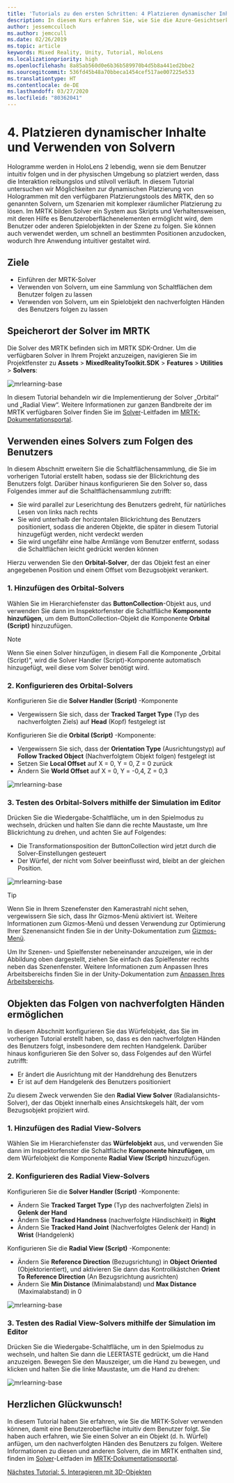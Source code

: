 ```yaml
---
title: 'Tutorials zu den ersten Schritten: 4 Platzieren dynamischer Inhalte und Verwenden von Solvern'
description: In diesem Kurs erfahren Sie, wie Sie die Azure-Gesichtserkennung in einer Mixed Reality-Anwendung implementieren.
author: jessemcculloch
ms.author: jemccull
ms.date: 02/26/2019
ms.topic: article
keywords: Mixed Reality, Unity, Tutorial, HoloLens
ms.localizationpriority: high
ms.openlocfilehash: 8a85ab560d0e6b36b589970b4d5b8a441ed2bbe2
ms.sourcegitcommit: 536fd45b48a70bbeca1454cef517ae007225e533
ms.translationtype: HT
ms.contentlocale: de-DE
ms.lasthandoff: 03/27/2020
ms.locfileid: "80362041"
---
```

# <a name="4-placing-dynamic-content-and-using-solvers"></a>4. Platzieren dynamischer Inhalte und Verwenden von Solvern
<!-- Consider renaming to 'Placing dynamic content using Solvers' -->

Hologramme werden in HoloLens 2 lebendig, wenn sie dem Benutzer intuitiv folgen und in der physischen Umgebung so platziert werden, dass die Interaktion reibungslos und stilvoll verläuft. In diesem Tutorial untersuchen wir Möglichkeiten zur dynamischen Platzierung von Hologrammen mit den verfügbaren Platzierungstools des MRTK, den so genannten Solvern, um Szenarien mit komplexer räumlicher Platzierung zu lösen. Im MRTK bilden Solver ein System aus Skripts und Verhaltensweisen, mit deren Hilfe es Benutzeroberflächenelementen ermöglicht wird, dem Benutzer oder anderen Spielobjekten in der Szene zu folgen. Sie können auch verwendet werden, um schnell an bestimmten Positionen anzudocken, wodurch Ihre Anwendung intuitiver gestaltet wird.

## <a name="objectives"></a>Ziele

* Einführen der MRTK-Solver
* Verwenden von Solvern, um eine Sammlung von Schaltflächen dem Benutzer folgen zu lassen
* Verwenden von Solvern, um ein Spielobjekt den nachverfolgten Händen des Benutzers folgen zu lassen

## <a name="location-of-solvers-in-the-mrtk"></a>Speicherort der Solver im MRTK

 Die Solver des MRTK befinden sich im MRTK SDK-Ordner. Um die verfügbaren Solver in Ihrem Projekt anzuzeigen, navigieren Sie im Projektfenster zu **Assets** > **MixedRealityToolkit.SDK** > **Features** > **Utilities** > **Solvers**:

![mrlearning-base](images/mrlearning-base/tutorial3-section1-step1-1.png)

In diesem Tutorial behandeln wir die Implementierung der Solver „Orbital“ und „Radial View“. Weitere Informationen zur ganzen Bandbreite der im MRTK verfügbaren Solver finden Sie im [Solver](https://microsoft.github.io/MixedRealityToolkit-Unity/Documentation/README_Solver.html)-Leitfaden im [MRTK-Dokumentationsportal](https://microsoft.github.io/MixedRealityToolkit-Unity/README.html).

## <a name="use-a-solver-to-follow-the-user"></a>Verwenden eines Solvers zum Folgen des Benutzers
<!-- Consider renaming to 'Use a Solver to have an object follow the user' -->

In diesem Abschnitt erweitern Sie die Schaltflächensammlung, die Sie im vorherigen Tutorial erstellt haben, sodass sie der Blickrichtung des Benutzers folgt. Darüber hinaus konfigurieren Sie den Solver so, dass Folgendes immer auf die Schaltflächensammlung zutrifft:

* Sie wird parallel zur Leserichtung des Benutzers gedreht, für natürliches Lesen von links nach rechts
* Sie wird unterhalb der horizontalen Blickrichtung des Benutzers positioniert, sodass die anderen Objekte, die später in diesem Tutorial hinzugefügt werden, nicht verdeckt werden
* Sie wird ungefähr eine halbe Armlänge vom Benutzer entfernt, sodass die Schaltflächen leicht gedrückt werden können

Hierzu verwenden Sie den **Orbital-Solver**, der das Objekt fest an einer angegebenen Position und einem Offset vom Bezugsobjekt verankert.

### <a name="1-add-the-orbital-solver"></a>1. Hinzufügen des Orbital-Solvers

Wählen Sie im Hierarchiefenster das **ButtonCollection**-Objekt aus, und verwenden Sie dann im Inspektorfenster die Schaltfläche **Komponente hinzufügen**, um dem ButtonCollection-Objekt die Komponente **Orbital (Script)** hinzuzufügen.

> [!NOTE]
> Wenn Sie einen Solver hinzufügen, in diesem Fall die Komponente „Orbital (Script)“, wird die Solver Handler (Script)-Komponente automatisch hinzugefügt, weil diese vom Solver benötigt wird.

### <a name="2-configure-the-orbital-solver"></a>2. Konfigurieren des Orbital-Solvers

Konfigurieren Sie die **Solver Handler (Script)** -Komponente

* Vergewissern Sie sich, dass der **Tracked Target Type** (Typ des nachverfolgten Ziels) auf **Head** (Kopf) festgelegt ist

Konfigurieren Sie die **Orbital (Script)** -Komponente:

* Vergewissern Sie sich, dass der **Orientation Type** (Ausrichtungstyp) auf **Follow Tracked Object** (Nachverfolgtem Objekt folgen) festgelegt ist
* Setzen Sie **Local Offset** auf X = 0, Y = 0, Z = 0 zurück
* Ändern Sie **World Offset** auf X = 0, Y = -0,4, Z = 0,3

![mrlearning-base](images/mrlearning-base/tutorial3-section2-step2-1.png)

### <a name="3-test-the-orbital-solver-using-the-in-editor-simulation"></a>3. Testen des Orbital-Solvers mithilfe der Simulation im Editor

Drücken Sie die Wiedergabe-Schaltfläche, um in den Spielmodus zu wechseln, drücken und halten Sie dann die rechte Maustaste, um Ihre Blickrichtung zu drehen, und achten Sie auf Folgendes:

* Die Transformationsposition der ButtonCollection wird jetzt durch die Solver-Einstellungen gesteuert
* Der Würfel, der nicht vom Solver beeinflusst wird, bleibt an der gleichen Position.

![mrlearning-base](images/mrlearning-base/tutorial3-section2-step3-1.png)

> [!TIP]
> Wenn Sie in Ihrem Szenefenster den Kamerastrahl nicht sehen, vergewissern Sie sich, dass Ihr Gizmos-Menü aktiviert ist. Weitere Informationen zum Gizmos-Menü und dessen Verwendung zur Optimierung Ihrer Szenenansicht finden Sie in der Unity-Dokumentation zum <a href="https://docs.unity3d.com/Manual/GizmosMenu.html" target="_blank">Gizmos-Menü</a>.
>
> Um Ihr Szenen- und Spielfenster nebeneinander anzuzeigen, wie in der Abbildung oben dargestellt, ziehen Sie einfach das Spielfenster rechts neben das Szenenfenster. Weitere Informationen zum Anpassen Ihres Arbeitsbereichs finden Sie in der Unity-Dokumentation zum <a href="https://docs.unity3d.com/Manual/CustomizingYourWorkspace.html" target="_blank">Anpassen Ihres Arbeitsbereichs</a>.

## <a name="enabling-objects-to-follow-tracked-hands"></a>Objekten das Folgen von nachverfolgten Händen ermöglichen

In diesem Abschnitt konfigurieren Sie das Würfelobjekt, das Sie im vorherigen Tutorial erstellt haben, so, dass es den nachverfolgten Händen des Benutzers folgt, insbesondere dem rechten Handgelenk. Darüber hinaus konfigurieren Sie den Solver so, dass Folgendes auf den Würfel zutrifft:

* Er ändert die Ausrichtung mit der Handdrehung des Benutzers
* Er ist auf dem Handgelenk des Benutzers positioniert

Zu diesem Zweck verwenden Sie den **Radial View Solver** (Radialansichts-Solver), der das Objekt innerhalb eines Ansichtskegels hält, der vom Bezugsobjekt projiziert wird.

### <a name="1-add-the-radial-view-solver"></a>1. Hinzufügen des Radial View-Solvers

Wählen Sie im Hierarchiefenster das **Würfelobjekt** aus, und verwenden Sie dann im Inspektorfenster die Schaltfläche **Komponente hinzufügen**, um dem Würfelobjekt die Komponente **Radial View (Script)** hinzuzufügen.

### <a name="2-configure-the-radial-view-solver"></a>2. Konfigurieren des Radial View-Solvers

Konfigurieren Sie die **Solver Handler (Script)** -Komponente:

* Ändern Sie **Tracked Target Type** (Typ des nachverfolgten Ziels) in **Gelenk der Hand**
* Ändern Sie **Tracked Handness** (nachverfolgte Händischkeit) in **Right**
* Ändern Sie **Tracked Hand Joint** (Nachverfolgtes Gelenk der Hand) in **Wrist** (Handgelenk)

Konfigurieren Sie die **Radial View (Script)** -Komponente:

* Ändern Sie **Reference Direction** (Bezugsrichtung) in **Object Oriented** (Objektorientiert), und aktivieren Sie dann das Kontrollkästchen **Orient To Reference Direction** (An Bezugsrichtung ausrichten)
* Ändern Sie **Min Distance** (Minimalabstand) und **Max Distance** (Maximalabstand) in 0

![mrlearning-base](images/mrlearning-base/tutorial3-section3-step2-1.png)

### <a name="3-test-the-radial-view-solver-using-the-in-editor-simulation"></a>3. Testen des Radial View-Solvers mithilfe der Simulation im Editor

Drücken Sie die Wiedergabe-Schaltfläche, um in den Spielmodus zu wechseln, und halten Sie dann die LEERTASTE gedrückt, um die Hand anzuzeigen. Bewegen Sie den Mauszeiger, um die Hand zu bewegen, und klicken und halten Sie die linke Maustaste, um die Hand zu drehen:

![mrlearning-base](images/mrlearning-base/tutorial3-section3-step3-1.png)

## <a name="congratulations"></a>Herzlichen Glückwunsch!

In diesem Tutorial haben Sie erfahren, wie Sie die MRTK-Solver verwenden können, damit eine Benutzeroberfläche intuitiv dem Benutzer folgt. Sie haben auch erfahren, wie Sie einen Solver an ein Objekt (d. h. Würfel) anfügen, um den nachverfolgten Händen des Benutzers zu folgen. Weitere Informationen zu diesen und anderen Solvern, die im MRTK enthalten sind, finden im [Solver](https://microsoft.github.io/MixedRealityToolkit-Unity/Documentation/README_Solver.html)-Leitfaden im [MRTK-Dokumentationsportal](https://microsoft.github.io/MixedRealityToolkit-Unity/README.html).

[Nächstes Tutorial: 5. Interagieren mit 3D-Objekten](mrlearning-base-ch4.md)
